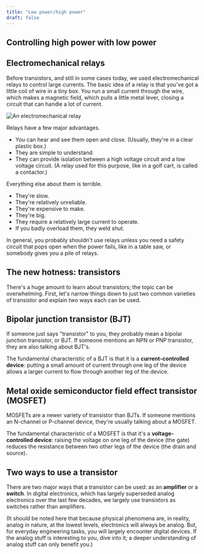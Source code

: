 ```yaml
---
title: "Low power/high power"
draft: false
---
```


## Controlling high power with low power

## Electromechanical relays

Before transistors, and still in some cases today, we used electromechanical relays to control large currents. The basic idea of a relay is that you've got a little coil of wire in a tiny box. You run a small current through the wire, which makes a magnetic field, which pulls a little metal lever, closing a circuit that can handle a lot of current.

![An electromechanical relay](/img/relay.png)

Relays have a few major advantages.
* You can hear and see them open and close. (Usually, they're in a clear plastic box.)
* They are simple to understand.
* They can provide isolation between a high voltage circuit and a low voltage circuit. (A relay used for this purpose, like in a golf cart, is called a contactor.)

Everything else about them is terrible.

* They're slow.
* They're relatively unreliable.
* They're expensive to make.
* They're big.
* They require a relatively large current to operate.
* If you badly overload them, they weld shut.

In general, you probably shouldn't use relays unless you need a safety circuit that pops open when the power fails, like in a table saw, or somebody gives you a pile of relays.

## The new hotness: transistors

There's a huge amount to learn about transistors; the topic can be overwhelming. First, let's narrow things down to just two common varieties of transistor and explain two ways each can be used.

## Bipolar junction transistor (BJT)

If someone just says "transistor" to you, they probably mean a bipolar junction transistor, or BJT. If someone mentions an NPN or PNP transistor, they are also talking about BJT's.

The fundamental characteristic of a BJT is that it is a **current-controlled device**: putting a small amount of current through one leg of the device allows a larger current to flow through another leg of the device.

## Metal oxide semiconductor field effect transistor (MOSFET)

MOSFETs are a newer variety of transistor than BJTs. If someone mentions an N-channel or P-channel device, they're usually talking about a MOSFET.

The fundamental characteristic of a MOSFET is that it's a **voltage-controlled device**: raising the voltage on one leg of the device (the gate) reduces the resistance between two other legs of the device (the drain and source).

## Two ways to use a transistor

There are two major ways that a transistor can be used: as an **amplifier** or a **switch**. In digital electronics, which has largely superseded analog electronics over the last few decades, we largely use transistors as switches rather than amplifiers.

(It should be noted here that because physical phenomena are, in reality, analog in nature, at the lowest levels, electronics will always be analog. But, for everyday engineering tasks, you will largely encounter digital devices. If the analog stuff is interesting to you, dive into it; a deeper understanding of analog stuff can only benefit you.)

